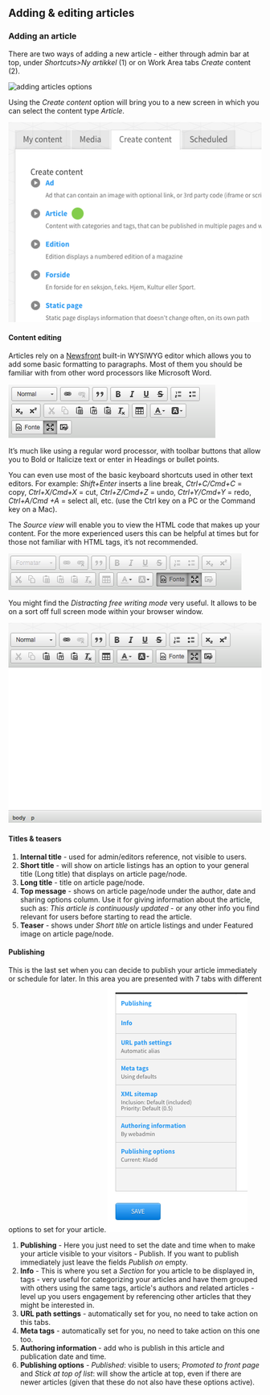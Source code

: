 ## Adding & editing articles

### Adding an article
There are two ways of adding a new article - either through admin bar at top, under _Shortcuts>Ny artikkel_ (1) or on Work Area tabs _Create_ content (2).

![adding articles options](/img/add-article-options.png)

Using the _Create content_ option will bring you to a new screen in which you can select the content type _Article_.

![adding articles options](/img/add-article.png)

#### Content editing

Articles rely on a <a href="http://www.newsfront.no">Newsfront</a> built-in WYSIWYG editor which allows you to add some basic formatting to paragraphs. Most of them you should be familiar with from other word processors like Microsoft Word.

![WYSIWYG editor](/img/wysiwyg-editor.png "WYSIWYG editor")

It’s much like using a regular word processor, with toolbar buttons that allow you to Bold or Italicize text or enter in Headings or bullet points.

You can even use most of the basic keyboard shortcuts used in other text editors. For example: _Shift+Enter_ inserts a line break, _Ctrl+C/Cmd+C_ = copy, _Ctrl+X/Cmd+X_ = cut, _Ctrl+Z/Cmd+Z_ = undo, _Ctrl+Y/Cmd+Y_ = redo, _Ctrl+A/Cmd +A_ = select all, etc. (use the Ctrl key on a PC or the Command key on a Mac).

The _Source view_ will enable you to view the HTML code that makes up your content. For the more experienced users this can be helpful at times but for those not familiar with HTML tags, it’s not recommended.

![Source view](/img/source-view.png)

You might find the _Distracting free writing mode_ very useful. It allows to be on a sort off full screen mode within your browser window.

![Distraction free writing mode](/img/distraction-free-mode.png)

#### Titles & teasers
1. **Internal title** - used for admin/editors reference, not visible to users.
2. **Short title** - will show on article listings has an option to your general title (Long title) that displays on article page/node.
3. **Long title** - title on article page/node.
4. **Top message** - shows on article page/node under the author, date and sharing options column. Use it for giving information about the article, such as: _This article is continuously updated_ - or any other info you find relevant for users before starting to read the article.
5. **Teaser** - shows under _Short title_ on article listings and under Featured image on article page/node.

#### Publishing
This is the last set when you can decide to publish your article immediately or schedule for later. In this area you are presented with 7 tabs with different options to set for your article.
![Source view](/img/publishing-options.png)

1. **Publishing** - Here you just need to set the date and time when to make your article visible to your visitors - Publish. If you want to publish immediately just leave the fields _Publish on_ empty.
2. **Info** - This is where you set a _Section_ for you article to be displayed in, tags - very useful for categorizing your articles and have them grouped with others using the same tags, article's authors and related articles - level up you users engagement by referencing other articles that they might be interested in.
3. **URL path settings** - automatically set for you, no need to take action on this tabs.
4. **Meta tags** - automatically set for you, no need to take action on this one too.
5. **Authoring information** - add who is publish in this article and publication date and time.
6. **Publishing options** - _Published_: visible to users; _Promoted to front page_ and _Stick at top of list_: will show the article at top, even if there are newer articles (given that these do not also have these options active).
	


